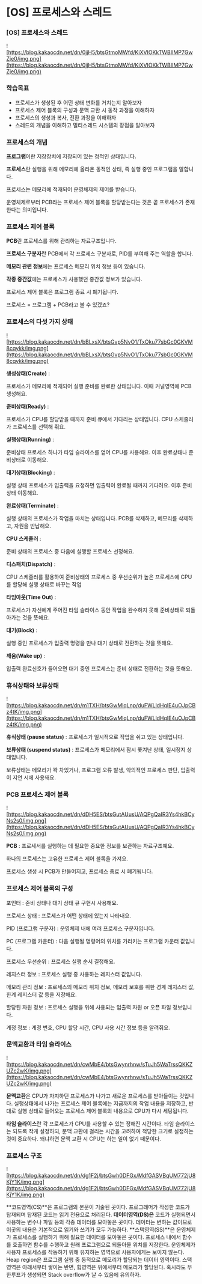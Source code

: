 # [OS] 프로세스와 스레드

### **[OS] 프로세스와 스레드**

![https://blog.kakaocdn.net/dn/0jjH5/btsGtmoMWfd/KiXVIOKkTWBIIMP7GwZje0/img.png](https://blog.kakaocdn.net/dn/0jjH5/btsGtmoMWfd/KiXVIOKkTWBIIMP7GwZje0/img.png)

### **학습목표**

- 프로세스가 생성된 후 어떤 상태 변화를 거치는지 알아보자
- 프로세스 제어 블록의 구성과 문맥 교환 시 동작 과정을 이해하자
- 프로세스의 생성과 복사, 전환 과정을 이해하자
- 스레드의 개념을 이해하고 멀티스레드 시스템의 장점을 알아보자

### **프로세스의 개념**

**프로그램**이란 저장장치에 저장되어 있는 정적인 상태입니다.

**프로세스**란 실행을 위해 메모리에 올라온 동적인 상태, 즉 실행 중인 프로그램을 말합니다.

프로세스는 메모리에 적재되어 운영체제의 제어를 받습니다.

운영체제로부터 PCB라는 프로세스 제어 블록을 할당받는다는 것은 곧 프로세스가 존재한다는 의미입니다.

### **프로세스 제어 블록**

**PCB**란 프로세스를 위해 관리하는 자료구조입니다.

**프로세스 구분자**란 PCB에서 각 프로세스 구분자로, PID를 부여해 주는 역할을 합니다.

**메모리 관련 정보**에는 프로세스 메모리 위치 정보 등이 있습니다.

**각종 중간값**에는 프로세스가 사용했던 중간값 정보가 있습니다.

프로세스 제어 블록은 프로그램 종료 시 폐기됩니다.

프로세스 = 프로그램 + PCB라고 볼 수 있겠죠?

### **프로세스의 다섯 가지 상태**

![https://blog.kakaocdn.net/dn/bBLxsX/btsGvp5NvO1/TxOku77sbGc0GKVM8cqykk/img.png](https://blog.kakaocdn.net/dn/bBLxsX/btsGvp5NvO1/TxOku77sbGc0GKVM8cqykk/img.png)

**생성상태(Create)** :

프로세스가 메모리에 적재되어 실행 준비를 완료한 상태입니다. 이때 커널영역에 PCB 생성해요.

**준비상태(Ready)** :

프로세스가 CPU를 할당받을 때까지 준비 큐에서 기다리는 상태입니다. CPU 스케줄러가 프로세스를 선택해 줘요.

**실행상태(Running)** :

준비상태 프로세스 하나가 타임 슬라이스를 얻어 CPU를 사용해요. 이후 완료상태나 준비상태로 이동해요.

**대기상태(Blocking)** :

실행 상태 프로세스가 입출력을 요청하면 입출력이 완료될 때까지 기다려요. 이후 준비 상태 이동해요.

**완료상태(Terminate)** :

실행 상태의 프로세스가 작업을 마치는 상태입니다. PCB를 삭제하고, 메모리를 삭제하고, 자원을 반납해요.

**CPU 스케줄러** :

준비 상태의 프로세스 중 다음에 실행할 프로세스 선정해요.

**디스패치(Dispatch)** :

CPU 스케줄러를 활용하여 준비상태의 프로세스 중 우선순위가 높은 프로세스에 CPU를 할당해 실행 상태로 바꾸는 작업

**타임아웃(Time Out)** :

프로세스가 자신에게 주어진 타임 슬라이스 동안 작업을 완수하지 못해 준비상태로 되돌아가는 것을 뜻해요.

**대기(Block)** :

실행 중인 프로세스가 입출력 명령을 만나 대기 상태로 전환하는 것을 뜻해요.

**깨움(Wake up)** :

입출력 완료신호가 들어오면 대기 중인 프로세스는 준비 상태로 전환하는 것을 뜻해요.

### **휴식상태와 보류상태**

![https://blog.kakaocdn.net/dn/m1TXH/btsGwMlqLnp/duFWLldHqlE4uOJpCBz4tK/img.png](https://blog.kakaocdn.net/dn/m1TXH/btsGwMlqLnp/duFWLldHqlE4uOJpCBz4tK/img.png)

**휴식상태 (pause status)** : 프로세스가 일시적으로 작업을 쉬고 있는 상태입니다.

**보류상태 (suspend status)** : 프로세스가 메모리에서 잠시 쫓겨난 상태, 일시정지 상태입니다.

보류상태는 메모리가 꽉 차있거나, 프로그램 오류 발생, 악의적인 프로세스 판단, 입출력이 지연 시에 사용돼요.

### **PCB 프로세스 제어 블록**

![https://blog.kakaocdn.net/dn/dDH5ES/btsGutAUusU/AQPgQaIR3Ys4hkBCyNs2s0/img.png](https://blog.kakaocdn.net/dn/dDH5ES/btsGutAUusU/AQPgQaIR3Ys4hkBCyNs2s0/img.png)

**PCB** : 프로세서를 실행하는 데 필요한 중요한 정보를 보관하는 자료구조예요.

하나의 프로세스는 고유한 프로세스 제어 블록을 가져요.

프로세스 생성 시 PCB가 만들어지고, 프로세스 종료 시 폐기됩니다.

### **프로세스 제어 블록의 구성**

포인터 : 준비 상태나 대기 상태 큐 구현시 사용해요.

프로세스 상태 : 프로세스가 어떤 상태에 있는지 나타내요.

PID (프로그램 구분자) : 운영체제 내에 여러 프로세스 구분자입니다.

PC (프로그램 카운터) : 다음 실행될 명령어의 위치를 가리키는 프로그램 카운터 값입니다.

프로세스 우선순위 : 프로세스 실행 순서 결정해요.

레지스터 정보 : 프로세스 실행 중 사용하는 레지스터 값입니다.

메모리 관리 정보 : 프로세스의 메모리 위치 정보, 메모리 보호를 위한 경계 레지스터 값, 한계 레지스터 값 등을 저장해요.

할당된 자원 정보 : 프로세스 실행을 위해 사용되는 입출력 자원 or 오픈 파일 정보입니다.

계정 정보 : 계정 번호, CPU 할당 시간, CPU 사용 시간 정보 등을 알려줘요.

### **문맥교환과 타임 슬라이스**

![https://blog.kakaocdn.net/dn/cwMbE4/btsGwynrhnw/sTuJh5WaTrssQKKZUZc2wK/img.png](https://blog.kakaocdn.net/dn/cwMbE4/btsGwynrhnw/sTuJh5WaTrssQKKZUZc2wK/img.png)

**문맥교환**은 CPU가 차지하던 프로세스가 나가고 새로운 프로세스를 받아들이는 것입니다. 실행상태에서 나가는 프로세스 제어 블록에는 지금까지의 작업 내용을 저장하고, 반대로 실행 상태로 들어오는 프로세스 제어 블록의 내용으로 CPU가 다시 세팅됩니다.

**타임 슬라이스**란 각 프로세스가 CPU를 사용할 수 있는 정해진 시간이다. 타임 슬라이스는 되도록 작게 설정하되, 문맥 교환에 걸리는 시간을 고려하여 적당한 크기로 설정하는 것이 중요하다. 왜냐하면 문맥 교환 시 CPU는 하는 일이 없기 때문이다.

### **프로세스 구조**

![https://blog.kakaocdn.net/dn/dg1F2j/btsGwh0DFGx/MdfGASVBqUM772jU8KjY1K/img.png](https://blog.kakaocdn.net/dn/dg1F2j/btsGwh0DFGx/MdfGASVBqUM772jU8KjY1K/img.png)

**코드영역(CS)**은 프로그램의 본문이 기술된 곳이다. 프로그래머가 작성한 코드가 탑재되며 탑재된 코드는 읽기 전용으로 처리된다. **데이터영역(DS)은** 코드가 실행되면서 사용하는 변수나 파일 등의 각종 데이터를 모아놓은 곳이다. 데이터는 변하는 값이므로 이곳의 내용은 기본적으로 읽기와 쓰기가 모두 가능하다. **스택영역(SS)**은 운영체제가 프로세스를 실행하기 위해 필요한 데이터를 모아놓은 곳이다. 프로세스 내에서 함수를 호출하면 함수를 수행하고 원래 프로그램으로 되돌아올 위치를 저장한다. 운영체제가 사용자 프로세스를 작동하기 위해 유지하는 영역으로 사용자에게는 보이지 않는다. Heap region은 프로그램 실행 중 동적으로 메모리가 할당되는 데이터 영역이다. 스택영역은 아래서부터 쌓이는 반면, 힙영역은 위에서부터 메모리가 할당된다. 혹시라도 무한루프가 생성되면 Stack overflow가 날 수 있음에 유의하자.